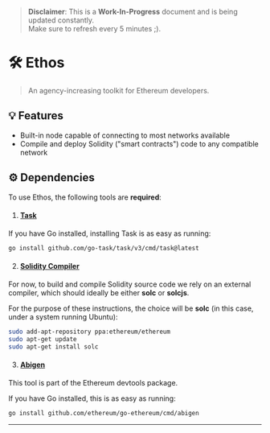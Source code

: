 > **Disclaimer**: This is a **Work-In-Progress** document and is being updated constantly.
> <br /> Make sure to refresh every 5 minutes ;).

# 🛠 Ethos
> An agency-increasing toolkit for Ethereum developers.

## 💡 Features

- Built-in node capable of connecting to most networks available
- Compile and deploy Solidity ("smart contracts") code to any compatible network

## ⚙️ Dependencies

To use Ethos, the following tools are **required**:

1. #### [Task][1]

If you have Go installed, installing Task is as easy as running: 
```bash
go install github.com/go-task/task/v3/cmd/task@latest
```

2. #### [Solidity Compiler][2]

For now, to build and compile Solidity source code we rely on
an external compiler, which should ideally be either **solc** or **solcjs**.

For the purpose of these instructions, the choice will be **solc** (in this
case, under a system running Ubuntu):

```bash
sudo add-apt-repository ppa:ethereum/ethereum
sudo apt-get update
sudo apt-get install solc
```

3. #### [Abigen][3] 

This tool is part of the Ethereum devtools package. 

If you have Go installed, this is as easy as running:

```bash
go install github.com/ethereum/go-ethereum/cmd/abigen
```

---

[1]: https://taskfile.dev/#/installation
[2]: https://docs.soliditylang.org/en/v0.8.13/installing-solidity.html#linux-packages
[3]: https://geth.ethereum.org/docs/install-and-build/installing-geth

